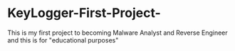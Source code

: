 # KeyLogger-First-Project-
This is my first project to becoming Malware Analyst and Reverse Engineer and this is for "educational purposes"
